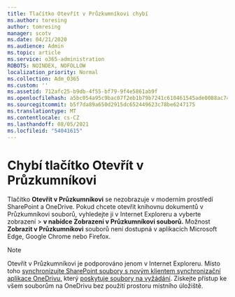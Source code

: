 ```yaml
---
title: Tlačítko Otevřít v Průzkumníkovi chybí
ms.author: toresing
author: tomresing
manager: scotv
ms.date: 04/21/2020
ms.audience: Admin
ms.topic: article
ms.service: o365-administration
ROBOTS: NOINDEX, NOFOLLOW
localization_priority: Normal
ms.collection: Adm_O365
ms.custom: ''
ms.assetid: 712afc25-b9db-4f55-bf79-9f4e5861ab9f
ms.openlocfilehash: a5bc054a95c9bac07f2eb1b79b7241c610461545ade0088ac74254e6ae4169ae
ms.sourcegitcommit: b5f7da89a650d2915dc652449623c78be6247175
ms.translationtype: MT
ms.contentlocale: cs-CZ
ms.lasthandoff: 08/05/2021
ms.locfileid: "54041615"
---
```

# <a name="the-open-with-explorer-button-is-missing"></a>Chybí tlačítko Otevřít v Průzkumníkovi

Tlačítko **Otevřít v Průzkumníkovi** se nezobrazuje v moderním prostředí SharePoint a OneDrive. Pokud chcete otevřít knihovnu dokumentů v Průzkumníkovi souborů, vyhledejte ji v Internet Exploreru a vyberte zobrazení \> **v nabídce Zobrazení v Průzkumníkovi souborů.** Možnost **Zobrazit v Průzkumníkovi** souborů není dostupná v aplikacích Microsoft Edge, Google Chrome nebo Firefox. 
  
> [!NOTE]
> Otevřít v Průzkumníkovi je podporováno jenom v Internet Exploreru. Místo toho [synchronizujte SharePoint soubory s novým klientem synchronizační aplikace OneDrivu,](https://support.office.com/article/6de9ede8-5b6e-4503-80b2-6190f3354a88.aspx) který [poskytuje soubory na vyžádání](https://support.office.com/article/0e6860d3-d9f3-4971-b321-7092438fb38e.aspx). Získejte přístup ke všem souborům na OneDrivu bez použití prostoru místního úložiště. 
  

